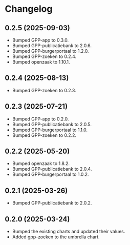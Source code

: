 # Changelog

## 0.2.5 (2025-09-03)

- Bumped GPP-app to 0.3.0.
- Bumped GPP-publicatiebank to 2.0.6.
- Bumped GPP-burgerportaal to 1.2.0.
- Bumped GPP-zoeken to 0.2.4.
- Bumped openzaak to 1.10.1.

## 0.2.4 (2025-08-13)

- Bumped GPP-zoeken to 0.2.3.

## 0.2.3 (2025-07-21)

- Bumped GPP-app to 0.2.0.
- Bumped GPP-publicatiebank to 2.0.5.
- Bumped GPP-burgerportaal to 1.1.0.
- Bumped GPP-zoeken to 0.2.2.

## 0.2.2 (2025-05-20)

- Bumped openzaak to 1.8.2.
- Bumped GPP-publicatiebank to 2.0.4.
- Bumped GPP-burgerportaal to 1.0.2.

## 0.2.1 (2025-03-26)

- Bumped GPP-publicatiebank to 2.0.2.

## 0.2.0 (2025-03-24)

- Bumped the existing charts and updated their values.
- Added gpp-zoeken to the umbrella chart.